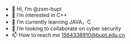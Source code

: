 - 👋 Hi, I’m @zxm-bupt
- 👀 I’m interested in C++
- 🌱 I’m currently learning JAVA，C
- 💞️ I’m looking to collaborate on cyber security
- 📫 How to reach me 1564338910@bupt.edu.cn

<!---
zxm-bupt/zxm-bupt is a ✨ special ✨ repository because its `README.md` (this file) appears on your GitHub profile.
You can click the Preview link to take a look at your changes.
--->
